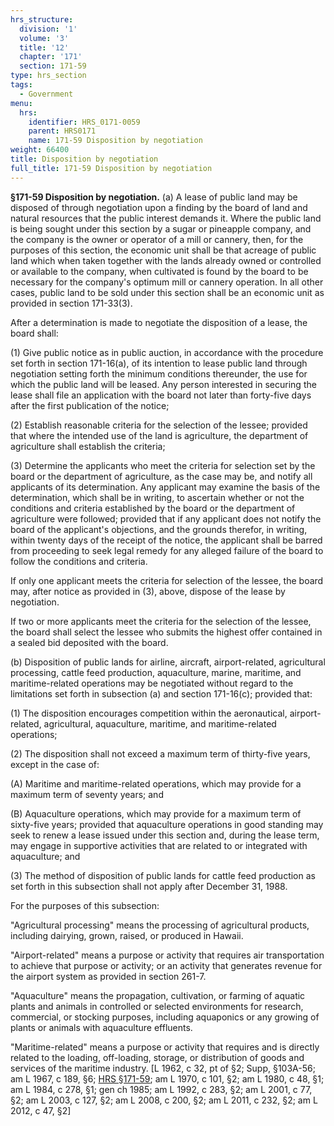 ```yaml
---
hrs_structure:
  division: '1'
  volume: '3'
  title: '12'
  chapter: '171'
  section: 171-59
type: hrs_section
tags:
  - Government
menu:
  hrs:
    identifier: HRS_0171-0059
    parent: HRS0171
    name: 171-59 Disposition by negotiation
weight: 66400
title: Disposition by negotiation
full_title: 171-59 Disposition by negotiation
---
```

**§171-59 Disposition by negotiation.** (a) A lease of public land may be disposed of through negotiation upon a finding by the board of land and natural resources that the public interest demands it. Where the public land is being sought under this section by a sugar or pineapple company, and the company is the owner or operator of a mill or cannery, then, for the purposes of this section, the economic unit shall be that acreage of public land which when taken together with the lands already owned or controlled or available to the company, when cultivated is found by the board to be necessary for the company's optimum mill or cannery operation. In all other cases, public land to be sold under this section shall be an economic unit as provided in section 171-33(3).

After a determination is made to negotiate the disposition of a lease, the board shall:

(1) Give public notice as in public auction, in accordance with the procedure set forth in section 171-16(a), of its intention to lease public land through negotiation setting forth the minimum conditions thereunder, the use for which the public land will be leased. Any person interested in securing the lease shall file an application with the board not later than forty-five days after the first publication of the notice;

(2) Establish reasonable criteria for the selection of the lessee; provided that where the intended use of the land is agriculture, the department of agriculture shall establish the criteria;

(3) Determine the applicants who meet the criteria for selection set by the board or the department of agriculture, as the case may be, and notify all applicants of its determination. Any applicant may examine the basis of the determination, which shall be in writing, to ascertain whether or not the conditions and criteria established by the board or the department of agriculture were followed; provided that if any applicant does not notify the board of the applicant's objections, and the grounds therefor, in writing, within twenty days of the receipt of the notice, the applicant shall be barred from proceeding to seek legal remedy for any alleged failure of the board to follow the conditions and criteria.

If only one applicant meets the criteria for selection of the lessee, the board may, after notice as provided in (3), above, dispose of the lease by negotiation.

If two or more applicants meet the criteria for the selection of the lessee, the board shall select the lessee who submits the highest offer contained in a sealed bid deposited with the board.

(b) Disposition of public lands for airline, aircraft, airport-related, agricultural processing, cattle feed production, aquaculture, marine, maritime, and maritime-related operations may be negotiated without regard to the limitations set forth in subsection (a) and section 171-16(c); provided that:

(1) The disposition encourages competition within the aeronautical, airport-related, agricultural, aquaculture, maritime, and maritime-related operations;

(2) The disposition shall not exceed a maximum term of thirty-five years, except in the case of:

(A) Maritime and maritime-related operations, which may provide for a maximum term of seventy years; and

(B) Aquaculture operations, which may provide for a maximum term of sixty-five years; provided that aquaculture operations in good standing may seek to renew a lease issued under this section and, during the lease term, may engage in supportive activities that are related to or integrated with aquaculture; and

(3) The method of disposition of public lands for cattle feed production as set forth in this subsection shall not apply after December 31, 1988.

For the purposes of this subsection:

"Agricultural processing" means the processing of agricultural products, including dairying, grown, raised, or produced in Hawaii.

"Airport-related" means a purpose or activity that requires air transportation to achieve that purpose or activity; or an activity that generates revenue for the airport system as provided in section 261-7.

"Aquaculture" means the propagation, cultivation, or farming of aquatic plants and animals in controlled or selected environments for research, commercial, or stocking purposes, including aquaponics or any growing of plants or animals with aquaculture effluents.

"Maritime-related" means a purpose or activity that requires and is directly related to the loading, off-loading, storage, or distribution of goods and services of the maritime industry. [L 1962, c 32, pt of §2; Supp, §103A-56; am L 1967, c 189, §6; [HRS §171-59](/title-12/chapter-171/section-171-59/); am L 1970, c 101, §2; am L 1980, c 48, §1; am L 1984, c 278, §1; gen ch 1985; am L 1992, c 283, §2; am L 2001, c 77, §2; am L 2003, c 127, §2; am L 2008, c 200, §2; am L 2011, c 232, §2; am L 2012, c 47, §2]